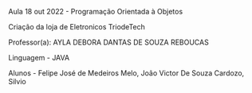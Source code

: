 Aula 18 out 2022 - Programação Orientada à Objetos

Criação da loja de Eletronicos TriodeTech

Professor(a):  AYLA DEBORA DANTAS DE SOUZA REBOUCAS

Linguagem - JAVA

Alunos - Felipe José de Medeiros Melo, João Victor De Souza Cardozo, Silvio
